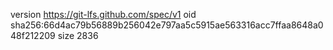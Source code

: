 version https://git-lfs.github.com/spec/v1
oid sha256:66d4ac79b56889b256042e797aa5c5915ae563316acc7ffaa8648a048f212209
size 2836
